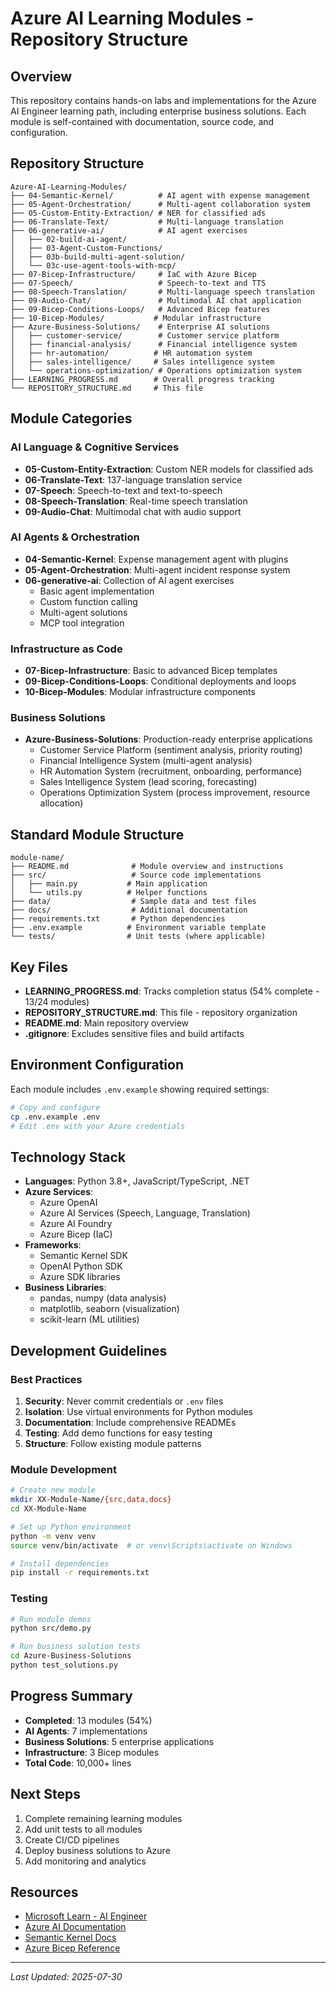 # Azure AI Learning Modules - Repository Structure

## Overview
This repository contains hands-on labs and implementations for the Azure AI Engineer learning path, including enterprise business solutions. Each module is self-contained with documentation, source code, and configuration.

## Repository Structure

```
Azure-AI-Learning-Modules/
├── 04-Semantic-Kernel/          # AI agent with expense management
├── 05-Agent-Orchestration/      # Multi-agent collaboration system
├── 05-Custom-Entity-Extraction/ # NER for classified ads
├── 06-Translate-Text/           # Multi-language translation
├── 06-generative-ai/            # AI agent exercises
│   ├── 02-build-ai-agent/
│   ├── 03-Agent-Custom-Functions/
│   ├── 03b-build-multi-agent-solution/
│   └── 03c-use-agent-tools-with-mcp/
├── 07-Bicep-Infrastructure/     # IaC with Azure Bicep
├── 07-Speech/                   # Speech-to-text and TTS
├── 08-Speech-Translation/       # Multi-language speech translation
├── 09-Audio-Chat/               # Multimodal AI chat application
├── 09-Bicep-Conditions-Loops/   # Advanced Bicep features
├── 10-Bicep-Modules/           # Modular infrastructure
├── Azure-Business-Solutions/    # Enterprise AI solutions
│   ├── customer-service/        # Customer service platform
│   ├── financial-analysis/      # Financial intelligence system
│   ├── hr-automation/          # HR automation system
│   ├── sales-intelligence/     # Sales intelligence system
│   └── operations-optimization/ # Operations optimization system
├── LEARNING_PROGRESS.md        # Overall progress tracking
└── REPOSITORY_STRUCTURE.md     # This file
```

## Module Categories

### AI Language & Cognitive Services
- **05-Custom-Entity-Extraction**: Custom NER models for classified ads
- **06-Translate-Text**: 137-language translation service
- **07-Speech**: Speech-to-text and text-to-speech
- **08-Speech-Translation**: Real-time speech translation
- **09-Audio-Chat**: Multimodal chat with audio support

### AI Agents & Orchestration
- **04-Semantic-Kernel**: Expense management agent with plugins
- **05-Agent-Orchestration**: Multi-agent incident response system
- **06-generative-ai**: Collection of AI agent exercises
  - Basic agent implementation
  - Custom function calling
  - Multi-agent solutions
  - MCP tool integration

### Infrastructure as Code
- **07-Bicep-Infrastructure**: Basic to advanced Bicep templates
- **09-Bicep-Conditions-Loops**: Conditional deployments and loops
- **10-Bicep-Modules**: Modular infrastructure components

### Business Solutions
- **Azure-Business-Solutions**: Production-ready enterprise applications
  - Customer Service Platform (sentiment analysis, priority routing)
  - Financial Intelligence System (multi-agent analysis)
  - HR Automation System (recruitment, onboarding, performance)
  - Sales Intelligence System (lead scoring, forecasting)
  - Operations Optimization System (process improvement, resource allocation)

## Standard Module Structure
```
module-name/
├── README.md              # Module overview and instructions
├── src/                   # Source code implementations
│   ├── main.py           # Main application
│   └── utils.py          # Helper functions
├── data/                  # Sample data and test files
├── docs/                  # Additional documentation
├── requirements.txt       # Python dependencies
├── .env.example          # Environment variable template
└── tests/                # Unit tests (where applicable)
```

## Key Files
- **LEARNING_PROGRESS.md**: Tracks completion status (54% complete - 13/24 modules)
- **REPOSITORY_STRUCTURE.md**: This file - repository organization
- **README.md**: Main repository overview
- **.gitignore**: Excludes sensitive files and build artifacts

## Environment Configuration
Each module includes `.env.example` showing required settings:
```bash
# Copy and configure
cp .env.example .env
# Edit .env with your Azure credentials
```

## Technology Stack
- **Languages**: Python 3.8+, JavaScript/TypeScript, .NET
- **Azure Services**: 
  - Azure OpenAI
  - Azure AI Services (Speech, Language, Translation)
  - Azure AI Foundry
  - Azure Bicep (IaC)
- **Frameworks**:
  - Semantic Kernel SDK
  - OpenAI Python SDK
  - Azure SDK libraries
- **Business Libraries**:
  - pandas, numpy (data analysis)
  - matplotlib, seaborn (visualization)
  - scikit-learn (ML utilities)

## Development Guidelines

### Best Practices
1. **Security**: Never commit credentials or `.env` files
2. **Isolation**: Use virtual environments for Python modules
3. **Documentation**: Include comprehensive READMEs
4. **Testing**: Add demo functions for easy testing
5. **Structure**: Follow existing module patterns

### Module Development
```bash
# Create new module
mkdir XX-Module-Name/{src,data,docs}
cd XX-Module-Name

# Set up Python environment
python -m venv venv
source venv/bin/activate  # or venv\Scripts\activate on Windows

# Install dependencies
pip install -r requirements.txt
```

### Testing
```bash
# Run module demos
python src/demo.py

# Run business solution tests
cd Azure-Business-Solutions
python test_solutions.py
```

## Progress Summary
- **Completed**: 13 modules (54%)
- **AI Agents**: 7 implementations
- **Business Solutions**: 5 enterprise applications
- **Infrastructure**: 3 Bicep modules
- **Total Code**: 10,000+ lines

## Next Steps
1. Complete remaining learning modules
2. Add unit tests to all modules
3. Create CI/CD pipelines
4. Deploy business solutions to Azure
5. Add monitoring and analytics

## Resources
- [Microsoft Learn - AI Engineer](https://learn.microsoft.com/training/paths/azure-ai-engineer/)
- [Azure AI Documentation](https://docs.microsoft.com/azure/cognitive-services/)
- [Semantic Kernel Docs](https://learn.microsoft.com/semantic-kernel/)
- [Azure Bicep Reference](https://docs.microsoft.com/azure/azure-resource-manager/bicep/)

---
*Last Updated: 2025-07-30*
